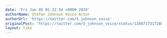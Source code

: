 ```yaml
---
date: 'Fri Jun 05 01:32:34 +0000 2020'
authorName: Stefan Johnson Voice Actor
authorUrl: 'https://twitter.com/S_johnson_voice'
originalPost: 'https://twitter.com/S_johnson_voice/status/1268717317288071168'
layout: like
---
```

